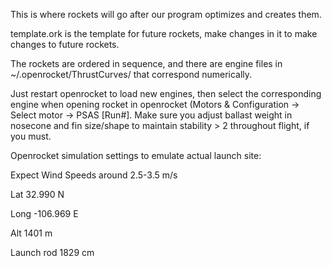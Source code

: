 This is where rockets will go after our program optimizes and creates them.

template.ork is the template for future rockets, make changes in it to make changes to future rockets.

The rockets are ordered in sequence, and there are engine files in ~/.openrocket/ThrustCurves/ that correspond numerically.

Just restart openrocket to load new engines, then select the corresponding engine when opening rocket in openrocket (Motors & Configuration -> Select motor -> PSAS [Run#]. Make sure you adjust ballast weight in nosecone and fin size/shape to maintain stability > 2 throughout flight, if you must.


Openrocket simulation settings to emulate actual launch site:

Expect Wind Speeds around 2.5-3.5 m/s

Lat 32.990 N

Long -106.969 E

Alt 1401 m

Launch rod 1829 cm

